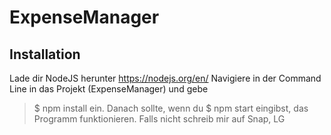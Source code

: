 # ExpenseManager
## Installation
Lade dir NodeJS herunter https://nodejs.org/en/
Navigiere in der Command Line in das Projekt (ExpenseManager) und gebe
> $ npm install
ein. Danach sollte, wenn du 
> $ npm start
eingibst, das Programm funktionieren.
Falls nicht schreib mir auf Snap, LG
